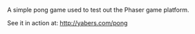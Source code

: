 A simple pong game used to test out the Phaser game platform.

See it in action at: http://yabers.com/pong
